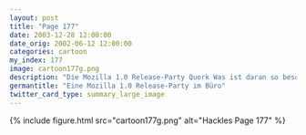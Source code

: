 ```yaml
---
layout: post
title: "Page 177"
date: 2003-12-28 12:00:00
date_orig: 2002-06-12 12:00:00
categories: cartoon
my_index: 177
image: cartoon177g.png
description: "Die Mozilla 1.0 Release-Party Quork Was ist daran so besonders? Es hat schließlich lange genug gedauert, bis sie eine Stable-Version released haben. Und überhaupt, ich kann mich nicht daran erinnern, dass irgendjemand eine Party geschmissen hat, als der IE 6.0 herauskam Party pete percy hackles katrina vittles Preston Marcus"
germantitle: "Eine Mozilla 1.0 Release-Party im Büro"
twitter_card_type: summary_large_image
---
```


{% include figure.html src="cartoon177g.png" alt="Hackles Page 177"  %}
